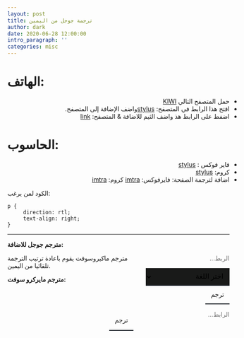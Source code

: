 ```yaml
---
layout: post
title: ترجمة جوجل من اليمين
author: dark
date: 2020-06-28 12:00:00
intro_paragraph: ''
categories: misc
---
```

<style>
strong,
li{
    direction: rtl;
    text-align: right;
}

input{
     height:20px;
     width:350px;
     all: inherit;
     border-bottom: 2px solid #1a1f25;
     direction: rtl;
     float: right;
     clear: both;
     border: none;
}
select,
option{
     direction: rtl;
     background-color: #191A19;
     font: 16px system-ui;
     border: none;
     border-bottom: 2px solid #1a1f25;
     padding: 6px 10px;
     content: "";
     clear: both;
     display: table;
     float: right;
}
option:hover {
  background: #FF595C;
}
select:focus .option {
  position:relative;
  pointer-events:all;
}

     </style>


# الهاتف:
- حمل المتصفح التالي [KIWI](https://play.google.com/store/apps/details?id=com.kiwibrowser.browser&hl=en&gl=US)
- افتح هذا الرابط في المتصفح: [stylus](https://chrome.google.com/webstore/detail/stylus/clngdbkpkpeebahjckkjfobafhncgmne?hl=en)واضف الإضافة إلى المتصفح.
- اضفط على الرابط هذ واضف الثيم للاضافة & المتصفح: [link](https://userstyles.world/style/4903/translate-goog)

# الحاسوب:
-  فاير فوكس : [stylus](https://addons.mozilla.org/en-US/firefox/addon/styl-us/)
- كروم: [stylus](https://chrome.google.com/webstore/detail/stylus/clngdbkpkpeebahjckkjfobafhncgmne?hl=en)
- اضافة لترجمة الصفحة: فايرفوكس: [imtra](https://addons.mozilla.org/en-US/firefox/addon/imtranslator/)
          كروم: [imtra](https://chrome.google.com/webstore/detail/imtranslator-translator-d/noaijdpnepcgjemiklgfkcfbkokogabh)

الكود لمن يرغب:
```
p {
     direction: rtl;
     text-align: right;
}
```


***

<strong>مترجم جوجل للاضافة:</strong>
<form method="post" action="https://www.lexicool.com/ws-trans-execute.asp" target="_blank" style=" text-algin: right; position: relative;">
<input name="u" type="text" placeholder="الربط..."/>
<input name="il" type="hidden" value="en">
     <select style="display:flex; flex-direction: column; position:relative; width:190px; height:40px;" name="sl">
          <option value="auto" selected="selected">اختر اللغة</option>
          <option value="zh-CN">الصينية</option>
          <option value="en">الانجليزية</option>
     </select>
     <select name="tl" style="display: none;"><option value="ar" selected="selected">Arabic</option></select>
<input style="height:40px; width:55px; text-align:center;border-bottom: 2px solid #1a1f25;" name="submit" type="submit" value="ترجم"/>
</form>


مترجم ماكيروسوفت يقوم باعادة ترتيب الترجمة تلقائيا من اليمين.

<strong>مترجم مايركرو سوفت:</strong>

<form role="search" id="form" style="text-algin: right; position: relative;">
      <input type="search" id="query" name="q" placeholder="الرابط..."/>
        <button style="all: unset;
        cursor: pointer;
        width: 55px; border-bottom: 2px solid #1a1f25;
        height: 44px; float: right;text-align:center;">ترجم
      </button>
    </form>
<script>
      const f = document.getElementById('form');
      const q = document.getElementById('query');
      const google = 'https://www.translatetheweb.com/?from=&to=ar&dl=en&ref=trb&a=';
      const site = 'pagedart.com';

      function submitted(event) {
        event.preventDefault();
        const url = google + q.value;
        const win = window.open(url, '_blank');
        win.focus();
      }

      f.addEventListener('submit', submitted);
</script>
